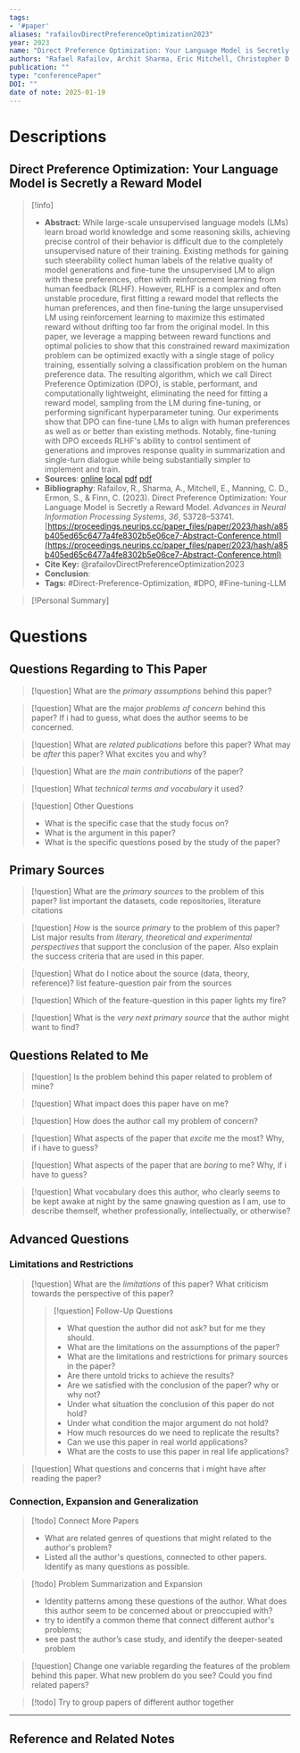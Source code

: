 ```yaml
---
tags:
- '#paper'
aliases: "rafailovDirectPreferenceOptimization2023"
year: 2023
name: "Direct Preference Optimization: Your Language Model is Secretly a Reward Model"
authors: "Rafael Rafailov, Archit Sharma, Eric Mitchell, Christopher D. Manning, Stefano Ermon, Chelsea Finn"
publication: ""
type: "conferencePaper"
DOI: ""
date of note: 2025-01-19 
---
```

# Descriptions

## Direct Preference Optimization: Your Language Model is Secretly a Reward Model 
> [!info] 
> - **Abstract:** While large-scale unsupervised language models (LMs) learn broad world knowledge and some reasoning skills, achieving precise control of their behavior is difficult due to the completely unsupervised nature of their training. Existing methods for gaining such steerability collect human labels of the relative quality of model generations and fine-tune the unsupervised LM to align with these preferences, often with reinforcement learning from human feedback (RLHF). However, RLHF is a complex and often unstable procedure, first fitting a reward model that reflects the human preferences, and then fine-tuning the large unsupervised LM using reinforcement learning to maximize this estimated reward without drifting too far from the original model. In this paper, we leverage a mapping between reward functions and optimal policies to show that this constrained reward maximization problem can be optimized exactly with a single stage of policy training, essentially solving a classification problem on the human preference data. The resulting algorithm, which we call Direct Preference Optimization (DPO), is stable, performant, and computationally lightweight, eliminating the need for fitting a reward model, sampling from the LM during fine-tuning, or performing significant hyperparameter tuning. Our experiments show that DPO can fine-tune LMs to align with human preferences as well as or better than existing methods. Notably, fine-tuning with DPO exceeds RLHF's ability to control sentiment of generations and improves response quality in summarization and single-turn dialogue while being substantially simpler to implement and train. 
> - **Sources**: [online](http://zotero.org/users/13492210/items/K2L39WXQ) [local](zotero://select/library/items/K2L39WXQ) [pdf](file:////home/lukexie/Documents/Papers/storage/VYC84AQ3/Rafailov%20et%20al.%20-%202023%20-%20Direct%20Preference%20Optimization%20Your%20Language%20Mode.pdf)  [pdf](file:////home/lukexie/Documents/Papers/storage/K23L8NIE/NeurIPS-2023-direct-preference-optimization-your-language-model-is-secretly-a-reward-model-Supplemental-Conference.pdf) 
> - **Bibliography**: Rafailov, R., Sharma, A., Mitchell, E., Manning, C. D., Ermon, S., & Finn, C. (2023). Direct Preference Optimization: Your Language Model is Secretly a Reward Model. _Advances in Neural Information Processing Systems_, _36_, 53728–53741. [https://proceedings.neurips.cc/paper_files/paper/2023/hash/a85b405ed65c6477a4fe8302b5e06ce7-Abstract-Conference.html](https://proceedings.neurips.cc/paper_files/paper/2023/hash/a85b405ed65c6477a4fe8302b5e06ce7-Abstract-Conference.html)
> - **Cite Key:** @rafailovDirectPreferenceOptimization2023 
> - **Conclusion**:
> - **Tags:** #Direct-Preference-Optimization, #DPO, #Fine-tuning-LLM


>[!Personal Summary] 


# Questions
## Questions Regarding to This Paper


>[!question] 
>What are the *primary assumptions* behind this paper?



>[!question]
>What are the major *problems of concern* behind this paper? If i had to guess, what does the author seems to be concerned. 



>[!question]
>What are *related publications* before this paper? What may be *after* this paper? What excites you and why?



>[!question]
>What are *the main contributions* of the paper?



>[!question]
>What *technical terms and vocabulary* it used?




>[!question] Other Questions
> - What is the specific case that the study focus on?
> - What is the argument in this paper?
> - What is the specific questions posed by the study of the paper?


## Primary Sources


>[!question]
>What are the *primary sources* to the problem of this paper? list important the datasets, code repositories, literature citations




>[!question]
>*How* is the source _primary_ to the problem of this paper? List major results from *literary, theoretical and experimental perspectives* that support the conclusion of the paper. Also explain the success criteria that are used in this paper.






> [!question]
> What do I notice about the source (data, theory, reference)? list feature-question pair from the sources






>[!question] 
>Which of the feature-question in this paper lights my fire?





>[!question]
>What is the *very next primary source* that the author might want to find?


## Questions Related to Me


> [!question] 
> Is the problem behind this paper related to problem of mine?



> [!question] 
> What impact does this paper have on me?



> [!question] 
> How does the author call my problem of concern?



>[!question]
>What aspects of the paper that *excite* me the most? Why, if i have to guess?



>[!question]
>What aspects of the paper that are *boring* to me? Why, if i have to guess?




>[!question]
  What vocabulary does this author, who clearly seems to be kept awake at night by the same gnawing question as I am, use to describe themself, whether professionally, intellectually, or otherwise?



## Advanced Questions

### Limitations and Restrictions


>[!question]
>What are the *limitations* of this paper? What criticism towards the perspective of this paper?
>> [!question] Follow-Up Questions
>> - What question the author did not ask? but for me they should.
>> - What are the limitations on the assumptions of the paper?
>> - What are the limitations and restrictions for primary sources in the paper? 
>> - Are there untold tricks to achieve the results?
>> - Are we satisfied with the conclusion of the paper? why or why not?
>> - Under what situation the conclusion of this paper do not hold?
>> - Under what condition the major argument do not hold? 
>> - How much resources do we need to replicate the results?
>> - Can we use this paper in real world applications?
>> - What are the costs to use this paper in real life applications?




> [!question] 
> What questions and concerns that i might have after reading the paper?
> 


### Connection, Expansion and Generalization


>[!todo] Connect More Papers
>- What are related genres of questions that might related to the author's problem?
>- Listed all the author's questions, connected to other papers. Identify as many questions as possible.



>[!todo] Problem Summarization and Expansion
>
>- Identity patterns among these questions of the author. What does this author seem to be concerned about or preoccupied with? 
>- try to identify a common theme that connect different author's problems; 
>- see past the author’s case study, and identify the deeper-seated problem



> [!question]
> Change one variable regarding the features of the problem behind this paper. What new problem do you see? Could you find related papers? 





>[!todo]
> Try to group papers of different author together




----

## Reference and Related Notes